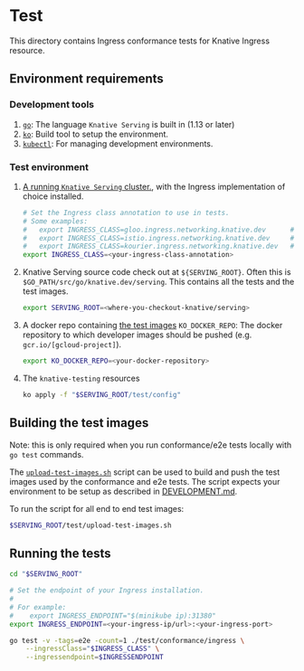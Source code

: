 # Test

This directory contains Ingress conformance tests for Knative Ingress resource.

## Environment requirements

### Development tools

1. [`go`](https://golang.org/doc/install): The language `Knative Serving` is
   built in (1.13 or later)
1. [`ko`](https://github.com/google/ko): Build tool to setup the environment.
1. [`kubectl`](https://kubernetes.io/docs/tasks/tools/install-kubectl/): For
   managing development environments.

### Test environment

1. [A running `Knative Serving` cluster.](../../../DEVELOPMENT.md#prerequisites),
   with the Ingress implementation of choice installed.
   ```bash
   # Set the Ingress class annotation to use in tests.
   # Some examples:
   #   export INGRESS_CLASS=gloo.ingress.networking.knative.dev      # Gloo Ingress
   #   export INGRESS_CLASS=istio.ingress.networking.knative.dev     # Istio Ingress
   #   export INGRESS_CLASS=kourier.ingress.networking.knative.dev   # Kourier Ingress
   export INGRESS_CLASS=<your-ingress-class-annotation>
   ```
1. Knative Serving source code check out at `${SERVING_ROOT}`.  Often this is `$GO_PATH/src/go/knative.dev/serving`.
   This contains all the tests and the test images.
   ```bash
   export SERVING_ROOT=<where-you-checkout-knative/serving>
   ```
1. A docker repo containing [the test images](#test-images)
   `KO_DOCKER_REPO`: The docker repository to which developer images should be
   pushed (e.g. `gcr.io/[gcloud-project]`).

   ```bash
   export KO_DOCKER_REPO=<your-docker-repository>

   ```
1. The `knative-testing` resources

   ```bash
   ko apply -f "$SERVING_ROOT/test/config"
   ```

## Building the test images

Note: this is only required when you run conformance/e2e tests locally with
`go test` commands.

The [`upload-test-images.sh`](./upload-test-images.sh) script can be used to
build and push the test images used by the conformance and e2e tests. The script
expects your environment to be setup as described in
[DEVELOPMENT.md](../DEVELOPMENT.md#install-requirements).

To run the script for all end to end test images:

```bash
$SERVING_ROOT/test/upload-test-images.sh
```

## Running the tests

```bash
cd "$SERVING_ROOT"

# Set the endpoint of your Ingress installation.
#
# For example:
#    export INGRESS_ENDPOINT="$(minikube ip):31380"
export INGRESS_ENDPOINT=<your-ingress-ip/url>:<your-ingress-port>

go test -v -tags=e2e -count=1 ./test/conformance/ingress \
    --ingressClass="$INGRESS_CLASS" \
    --ingressendpoint=$INGRESSENDPOINT
```
